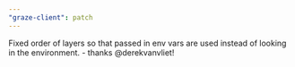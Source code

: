 ```yaml
---
"graze-client": patch
---
```


Fixed order of layers so that passed in env vars are used instead of looking in the environment. - thanks @derekvanvliet!
